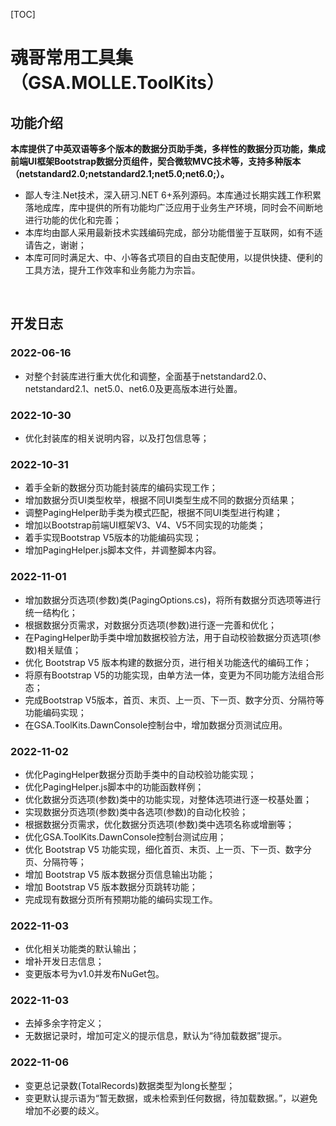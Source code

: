 [TOC]

# 魂哥常用工具集（GSA.MOLLE.ToolKits）

## 功能介绍

**本库提供了中英双语等多个版本的数据分页助手类，多样性的数据分页功能，集成前端UI框架Bootstrap数据分页组件，契合微软MVC技术等，支持多种版本（netstandard2.0;netstandard2.1;net5.0;net6.0;）。**

- 鄙人专注.Net技术，深入研习.NET 6+系列源码。本库通过长期实践工作积累落地成库，库中提供的所有功能均广泛应用于业务生产环境，同时会不间断地进行功能的优化和完善；
- 本库均由鄙人采用最新技术实践编码完成，部分功能借鉴于互联网，如有不适请告之，谢谢；
- 本库可同时满足大、中、小等各式项目的自由支配使用，以提供快捷、便利的工具方法，提升工作效率和业务能力为宗旨。

<br>

## 开发日志

### 2022-06-16
- 对整个封装库进行重大优化和调整，全面基于netstandard2.0、netstandard2.1、net5.0、net6.0及更高版本进行处置。

### 2022-10-30
- 优化封装库的相关说明内容，以及打包信息等；

### 2022-10-31
- 着手全新的数据分页功能封装库的编码实现工作；
- 增加数据分页UI类型枚举，根据不同UI类型生成不同的数据分页结果；
- 调整PagingHelper助手类为模式匹配，根据不同UI类型进行构建；
- 增加以Bootstrap前端UI框架V3、V4、V5不同实现的功能类；
- 着手实现Bootstrap V5版本的功能编码实现；
- 增加PagingHelper.js脚本文件，并调整脚本内容。

### 2022-11-01
- 增加数据分页选项(参数)类(PagingOptions.cs)，将所有数据分页选项等进行统一结构化；
- 根据数据分页需求，对数据分页选项(参数)进行逐一完善和优化；
- 在PagingHelper助手类中增加数据校验方法，用于自动校验数据分页选项(参数)相关赋值；
- 优化 Bootstrap V5 版本构建的数据分页，进行相关功能迭代的编码工作；
- 将原有Bootstrap V5的功能实现，由单方法一体，变更为不同功能方法组合形态；
- 完成Bootstrap V5版本，首页、末页、上一页、下一页、数字分页、分隔符等功能编码实现；
- 在GSA.ToolKits.DawnConsole控制台中，增加数据分页测试应用。

### 2022-11-02
- 优化PagingHelper数据分页助手类中的自动校验功能实现；
- 优化PagingHelper.js脚本中的功能函数样例；
- 优化数据分页选项(参数)类中的功能实现，对整体选项进行逐一校基处置；
- 实现数据分页选项(参数)类中各选项(参数)的自动化校验；
- 根据数据分页需求，优化数据分页选项(参数)类中选项名称或增删等；
- 优化GSA.ToolKits.DawnConsole控制台测试应用；
- 优化 Bootstrap V5 功能实现，细化首页、末页、上一页、下一页、数字分页、分隔符等；
- 增加 Bootstrap V5 版本数据分页信息输出功能；
- 增加 Bootstrap V5 版本数据分页跳转功能；
- 完成现有数据分页所有预期功能的编码实现工作。

### 2022-11-03
- 优化相关功能类的默认输出；
- 增补开发日志信息；
- 变更版本号为v1.0并发布NuGet包。

### 2022-11-03
- 去掉多余字符定义；
- 无数据记录时，增加可定义的提示信息，默认为“待加载数据”提示。

### 2022-11-06
- 变更总记录数(TotalRecords)数据类型为long长整型；
- 变更默认提示语为“暂无数据，或未检索到任何数据，待加载数据。”，以避免增加不必要的歧义。
